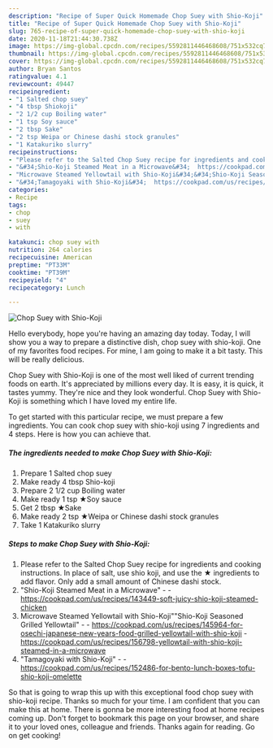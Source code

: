 ```yaml
---
description: "Recipe of Super Quick Homemade Chop Suey with Shio-Koji"
title: "Recipe of Super Quick Homemade Chop Suey with Shio-Koji"
slug: 765-recipe-of-super-quick-homemade-chop-suey-with-shio-koji
date: 2020-11-18T21:44:30.738Z
image: https://img-global.cpcdn.com/recipes/5592811446468608/751x532cq70/chop-suey-with-shio-koji-recipe-main-photo.jpg
thumbnail: https://img-global.cpcdn.com/recipes/5592811446468608/751x532cq70/chop-suey-with-shio-koji-recipe-main-photo.jpg
cover: https://img-global.cpcdn.com/recipes/5592811446468608/751x532cq70/chop-suey-with-shio-koji-recipe-main-photo.jpg
author: Bryan Santos
ratingvalue: 4.1
reviewcount: 49447
recipeingredient:
- "1 Salted chop suey"
- "4 tbsp Shiokoji"
- "2 1/2 cup Boiling water"
- "1 tsp Soy sauce"
- "2 tbsp Sake"
- "2 tsp Weipa or Chinese dashi stock granules"
- "1 Katakuriko slurry"
recipeinstructions:
- "Please refer to the Salted Chop Suey recipe for ingredients and cooking instructions. In place of salt, use shio koji, and use the ★ ingredients to add flavor. Only add a small amount of Chinese dashi stock."
- "&#34;Shio-Koji Steamed Meat in a Microwave&#34;  https://cookpad.com/us/recipes/143449-soft-juicy-shio-koji-steamed-chicken"
- "Microwave Steamed Yellowtail with Shio-Koji&#34;&#34;Shio-Koji Seasoned Grilled Yellowtail&#34;  https://cookpad.com/us/recipes/145964-for-osechi-japanese-new-years-food-grilled-yellowtail-with-shio-koji https://cookpad.com/us/recipes/156798-yellowtail-with-shio-koji-steamed-in-a-microwave"
- "&#34;Tamagoyaki with Shio-Koji&#34;  https://cookpad.com/us/recipes/152486-for-bento-lunch-boxes-tofu-shio-koji-omelette"
categories:
- Recipe
tags:
- chop
- suey
- with

katakunci: chop suey with 
nutrition: 264 calories
recipecuisine: American
preptime: "PT33M"
cooktime: "PT39M"
recipeyield: "4"
recipecategory: Lunch

---
```



![Chop Suey with Shio-Koji](https://img-global.cpcdn.com/recipes/5592811446468608/751x532cq70/chop-suey-with-shio-koji-recipe-main-photo.jpg)

Hello everybody, hope you're having an amazing day today. Today, I will show you a way to prepare a distinctive dish, chop suey with shio-koji. One of my favorites food recipes. For mine, I am going to make it a bit tasty. This will be really delicious.

Chop Suey with Shio-Koji is one of the most well liked of current trending foods on earth. It's appreciated by millions every day. It is easy, it is quick, it tastes yummy. They're nice and they look wonderful. Chop Suey with Shio-Koji is something which I have loved my entire life.




To get started with this particular recipe, we must prepare a few ingredients. You can cook chop suey with shio-koji using 7 ingredients and 4 steps. Here is how you can achieve that.

<!--inarticleads1-->

##### The ingredients needed to make Chop Suey with Shio-Koji:

1. Prepare 1 Salted chop suey
1. Make ready 4 tbsp Shio-koji
1. Prepare 2 1/2 cup Boiling water
1. Make ready 1 tsp ★Soy sauce
1. Get 2 tbsp ★Sake
1. Make ready 2 tsp ★Weipa or Chinese dashi stock granules
1. Take 1 Katakuriko slurry




<!--inarticleads2-->

##### Steps to make Chop Suey with Shio-Koji:

1. Please refer to the Salted Chop Suey recipe for ingredients and cooking instructions. In place of salt, use shio koji, and use the ★ ingredients to add flavor. Only add a small amount of Chinese dashi stock.
1. &#34;Shio-Koji Steamed Meat in a Microwave&#34; -  - https://cookpad.com/us/recipes/143449-soft-juicy-shio-koji-steamed-chicken
1. Microwave Steamed Yellowtail with Shio-Koji&#34;&#34;Shio-Koji Seasoned Grilled Yellowtail&#34; -  - https://cookpad.com/us/recipes/145964-for-osechi-japanese-new-years-food-grilled-yellowtail-with-shio-koji - https://cookpad.com/us/recipes/156798-yellowtail-with-shio-koji-steamed-in-a-microwave
1. &#34;Tamagoyaki with Shio-Koji&#34; -  - https://cookpad.com/us/recipes/152486-for-bento-lunch-boxes-tofu-shio-koji-omelette




So that is going to wrap this up with this exceptional food chop suey with shio-koji recipe. Thanks so much for your time. I am confident that you can make this at home. There is gonna be more interesting food at home recipes coming up. Don't forget to bookmark this page on your browser, and share it to your loved ones, colleague and friends. Thanks again for reading. Go on get cooking!
